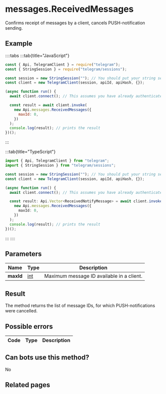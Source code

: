 # messages.ReceivedMessages

Confirms receipt of messages by a client, cancels PUSH-notification sending.

## Example

::::tabs
:::tab{title="JavaScript"}

```js
const { Api, TelegramClient } = require("telegram");
const { StringSession } = require("telegram/sessions");

const session = new StringSession(""); // You should put your string session here
const client = new TelegramClient(session, apiId, apiHash, {});

(async function run() {
  await client.connect(); // This assumes you have already authenticated with .start()

  const result = await client.invoke(
    new Api.messages.ReceivedMessages({
      maxId: 0,
    })
  );
  console.log(result); // prints the result
})();
```

:::

:::tab{title="TypeScript"}

```ts
import { Api, TelegramClient } from "telegram";
import { StringSession } from "telegram/sessions";

const session = new StringSession(""); // You should put your string session here
const client = new TelegramClient(session, apiId, apiHash, {});

(async function run() {
  await client.connect(); // This assumes you have already authenticated with .start()

  const result: Api.Vector<ReceivedNotifyMessage> = await client.invoke(
    new Api.messages.ReceivedMessages({
      maxId: 0,
    })
  );
  console.log(result); // prints the result
})();
```

:::
::::

## Parameters

|   Name    | Type                                      | Description                               |
| :-------: | ----------------------------------------- | ----------------------------------------- |
| **maxId** | [int](https://core.telegram.org/type/int) | Maximum message ID available in a client. |

## Result

The method returns the list of message IDs, for which PUSH-notifications were cancelled.

## Possible errors

| Code | Type | Description |
| :--: | ---- | ----------- |

## Can bots use this method?

No

## Related pages

